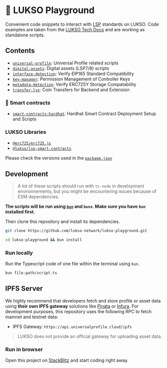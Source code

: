 # 🤹 LUKSO Playground

Convenient code snippets to interact with [LSP](https://docs.lukso.tech/standards/standards-roadmap) standards on LUKSO. Code examples are taken from the [LUKSO Tech Docs](https://docs.lukso.tech/) and are working as standalone scripts.

## Contents

- [`universal-profile`](./universal-profile): Universal Profile related scripts
- [`digital-assets`](./digital-assets/): Digital assets (LSP7/8) scripts
- [`interface-detection`](./interface-detection): Verify EIP165 Standard Compatibility
- [`key-manager`](./key-manager): Permission Management of Controller Keys
- [`metadata-detection`](./metadata-detection): Verify ERC725Y Storage Compatability
- [`transfer-lyx`](./transfer-lyx): Coin Transfers for Backend and Extension

### 📑 Smart contracts

- [`smart-contracts-hardhat`](./smart-contracts-hardhat): Hardhat Smart Contract Deployment Setup and Scripts

### LUKSO Libraries

- [`@erc725/erc725.js`](https://docs.lukso.tech/tools/erc725js/getting-started)
- [`@lukso/lsp-smart-contracts`](https://docs.lukso.tech/tools/lsp-smart-contracts/getting-started)

Please check the versions used in the [`package.json`](./package.json)

## Development

> A lot of these scripts should run with `ts-node` in development environnements, but you might be encountering issues because of ESM dependencies.

**The scripts will be run using [`bun`](https://bun.sh/docs/installation) and `bunx`. Make sure you have `bun` installed first.**

Then clone this repository and install its dependencies.

```bash
git clone https://github.com/lukso-network/lukso-playground.git

cd lukso-playground && bun install
```

### Run locally

Run the Typescript code of one file within the terminal using `bun`.

```bash
bun file-path/script.ts
```

## IPFS Server

We highly recommend that developers fetch and store profile or asset data using **their own IPFS gateway** solutions like [Pinata](https://docs.pinata.cloud/docs/welcome-to-pinata) or [Infura](https://docs.infura.io/networks/ipfs). For development purposes, this repository uses the following RPC to fetch mainnet and testnet data:

- IPFS Gateway: `https://api.universalprofile.cloud/ipfs`

> LUKSO does not provide an official gateway for uploading asset data.

### Run in browser

Open this project on [StackBlitz](https://stackblitz.com/github/lukso-network/lukso-playground) and start coding right away.
